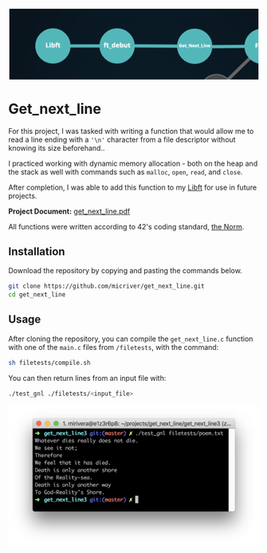 <p align="center">
  <div align="center">
   <img src="assets/gnl_graph.png" width="500px"</img><br>
  </div>
</p>

# Get_next_line

For this project, I was tasked with writing a function that would allow me to read a line ending with a ```'\n'``` character from a file descriptor without knowing its size beforehand.. 

I practiced working with dynamic memory allocation - both on the heap and the stack as well with commands such as ```malloc```, ```open```, ```read```, and ```close```.

After completion, I was able to add this function to my [Libft](https://github.com/micriver/Libft.git) for use in future projects.

**Project Document:**
[get_next_line.pdf](https://github.com/micriver/get_next_line/blob/master/docs/get_next_line.en.pdf)

All functions were written according to 42's coding standard,
[the Norm](https://github.com/micriver/docs/norme.en%20.pdf).


## Installation

Download the repository by copying and pasting the commands below.

```bash
git clone https://github.com/micriver/get_next_line.git
cd get_next_line
```

## Usage

After cloning the repository, you can compile the ```get_next_line.c``` function with one of the ```main.c``` files from ```/filetests```, with the command:

```bash
sh filetests/compile.sh
```
You can then return lines from an input file with:

```bash
./test_gnl ./filetests/<input_file>
```

![Poem.txt output](https://github.com/micriver/get_next_line/blob/master/assets/test_gnl_run_command.png)
